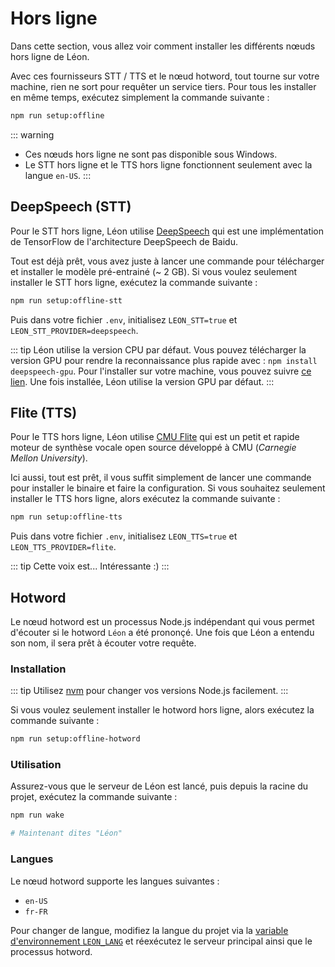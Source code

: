 # Hors ligne

Dans cette section, vous allez voir comment installer les différents nœuds hors ligne de Léon.

Avec ces fournisseurs STT / TTS et le nœud hotword, tout tourne sur votre machine, rien ne sort pour requêter un service tiers.
Pour tous les installer en même temps, exécutez simplement la commande suivante :	

 ```bash	
npm run setup:offline	
```

::: warning
- Ces nœuds hors ligne ne sont pas disponible sous Windows.
- Le STT hors ligne et le TTS hors ligne fonctionnent seulement avec la langue `en-US`.
:::

## DeepSpeech (STT)

Pour le STT hors ligne, Léon utilise [DeepSpeech](https://github.com/mozilla/DeepSpeech) qui est une implémentation de TensorFlow de l'architecture DeepSpeech de Baidu.

Tout est déjà prêt, vous avez juste à lancer une commande pour télécharger et installer le modèle pré-entrainé (~ 2 GB).
Si vous voulez seulement installer le STT hors ligne, exécutez la commande suivante :

```bash
npm run setup:offline-stt
```

Puis dans votre fichier `.env`, initialisez `LEON_STT=true` et `LEON_STT_PROVIDER=deepspeech`.

::: tip
Léon utilise la version CPU par défaut.
Vous pouvez télécharger la version GPU pour rendre la reconnaissance plus rapide avec : `npm install deepspeech-gpu`.
Pour l'installer sur votre machine, vous pouvez suivre [ce lien](https://medium.com/@taylordenouden/installing-tensorflow-gpu-on-ubuntu-18-04-89a142325138).
Une fois installée, Léon utilise la version GPU par défaut.
:::

## Flite (TTS)


Pour le TTS hors ligne, Léon utilise [CMU Flite](http://www.festvox.org/flite/) qui est un petit et rapide moteur de synthèse vocale open source développé à CMU (*Carnegie Mellon University*).

Ici aussi, tout est prêt, il vous suffit simplement de lancer une commande pour installer le binaire et faire la configuration.
Si vous souhaitez seulement installer le TTS hors ligne, alors exécutez la commande suivante :

```bash
npm run setup:offline-tts
```

Puis dans votre fichier `.env`, initialisez `LEON_TTS=true` et `LEON_TTS_PROVIDER=flite`.

::: tip
Cette voix est... Intéressante :)
:::

## Hotword

Le nœud hotword est un processus Node.js indépendant qui vous permet d'écouter si le hotword `Léon` a été prononçé. Une fois que Léon a entendu son nom, il sera prêt à écouter votre requête.

### Installation

::: tip
Utilisez [nvm](/fr-FR/how-to/#en-utilisant-nvm-recommande) pour changer vos versions Node.js facilement.
:::

Si vous voulez seulement installer le hotword hors ligne, alors exécutez la commande suivante :

```bash
npm run setup:offline-hotword
```

### Utilisation

Assurez-vous que le serveur de Léon est lancé, puis depuis la racine du projet, exécutez la commande suivante :

```bash
npm run wake

# Maintenant dites "Léon"
```

### Langues

Le nœud hotword supporte les langues suivantes :

- `en-US`
- `fr-FR`

Pour changer de langue, modifiez la langue du projet via la [variable d'environnement `LEON_LANG`](/fr-FR/configuration.md#variables-d-environnement) et réexécutez le serveur principal ainsi que le processus hotword.
